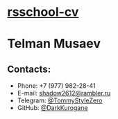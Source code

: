 # [rsschool-cv](https://GITHUB-USERNAME.github.io/rsschool-cv/cv)

# Telman Musaev

## Contacts:
- Phone: +7 (977) 982-28-41
- E-mail: shadow2612@rambler.ru
- Telegram: [@TommyStyleZero](https://t.me/TommyStyleZero)
- GitHub: [@DarkKurogane](https://github.com/DarkKurogane)